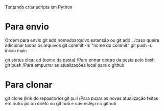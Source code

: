 Tentando criar scripts em Python

# Para envio #
Ordem para envio 
git add nomedoarquivo.extensão ou git add . /caso queira adicionar todos os arquivos
git commit -m "nome do commit"
git push -u inicio main


git status 
clear
cd (nome da pasta) /Para entrar dentro da pasta pelo bash
git push /Para empurrar as atualizações local para o github
# Para clonar #
git clone (link do repositorio)
git pull /Para puxar as novas atualização feitas em outro pc ou direto no git hub e que esteja no github